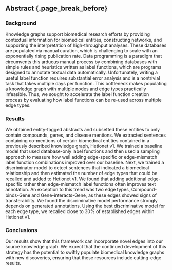 ## Abstract {.page_break_before}

### Background

Knowledge graphs support biomedical research efforts by providing contextual information for biomedical entities, constructing networks, and supporting the interpretation of high-throughput analyses. 
These databases are populated via manual curation, which is challenging to scale with an exponentially rising publication rate. 
Data programming is a paradigm that circumvents this arduous manual process by combining databases with simple rules and heuristics written as label functions, which are programs designed to annotate textual data automatically. 
Unfortunately, writing a useful label function requires substantial error analysis and is a nontrivial task that takes multiple days per function.
This bottleneck makes populating a knowledge graph with multiple nodes and edge types practically infeasible.
Thus, we sought to accelerate the label function creation process by evaluating how label functions can be re-used across multiple edge types.

### Results

We obtained entity-tagged abstracts and subsetted these entities to only contain compounds, genes, and disease mentions.
We extracted sentences containing co-mentions of certain biomedical entities contained in a previously described knowledge graph, Hetionet v1.
We trained a baseline model that used database-only label functions and then used a sampling approach to measure how well adding edge-specific or edge-mismatch label function combinations improved over our baseline.
Next, we trained a discriminator model to detect sentences that indicated a biomedical relationship and then estimated the number of edge types that could be recalled and added to Hetionet v1.
We found that adding additional edge-specific rather than edge-mismatch label functions often improves text annotation.
An exception to this trend was two edge types, Compound-binds-Gene and Gene-interacts-Gene, as these edges showed signs of transferability.
We found the discriminative model performance strongly depends on generated annotations.
Using the best discriminative model for each edge type, we recalled close to 30% of established edges within Hetionet v1.

### Conclusions

Our results show that this framework can incorporate novel edges into our source knowledge graph.
We expect that the continued development of this strategy has the potential to swiftly populate biomedical knowledge graphs with new discoveries, ensuring that these resources include cutting-edge results.
